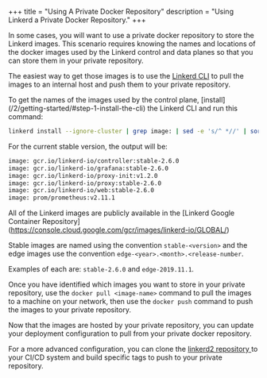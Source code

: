 +++
title = "Using A Private Docker Repository"
description = "Using Linkerd a Private Docker Repository."
+++

In some cases, you will want to use a private docker repository to store the
Linkerd images. This scenario requires knowing the names and locations of the
docker images used by the Linkerd control and data planes so that you can
store them in your private repository.

The easiest way to get those images is to use the
[Linkerd CLI](/2/getting-started/#step-1-install-the-cli)
to pull the images to an internal host and push them to your private repository.

To get the names of the images used by the control plane, [install]
(/2/getting-started/#step-1-install-the-cli)
the Linkerd CLI and run this command:

```bash
linkerd install --ignore-cluster | grep image: | sed -e 's/^ *//' | sort | uniq
```

For the current stable version, the output will be:

```bash
image: gcr.io/linkerd-io/controller:stable-2.6.0
image: gcr.io/linkerd-io/grafana:stable-2.6.0
image: gcr.io/linkerd-io/proxy-init:v1.2.0
image: gcr.io/linkerd-io/proxy:stable-2.6.0
image: gcr.io/linkerd-io/web:stable-2.6.0
image: prom/prometheus:v2.11.1
```

All of the Linkerd images are publicly available in the [Linkerd Google
Container Repository]
(https://console.cloud.google.com/gcr/images/linkerd-io/GLOBAL/)

Stable images are named using the convention  `stable-<version>` and the edge
images use the convention `edge-<year>.<month>.<release-number`.

Examples of each are: `stable-2.6.0` and `edge-2019.11.1`.

Once you have identified which images you want to store in your private
repository, use the `docker pull <image-name>` command to pull the images to
a machine on your network, then use the `docker push` command to push the
images to your private repository.

Now that the images are hosted by your private repository, you can update
your deployment configuration to pull from your private docker repository.

For a more advanced configuration, you can clone the [linkerd2 repository
](https://github.com/linkerd/linkerd2) to your CI/CD system and build
specific tags to push to your private repository.
